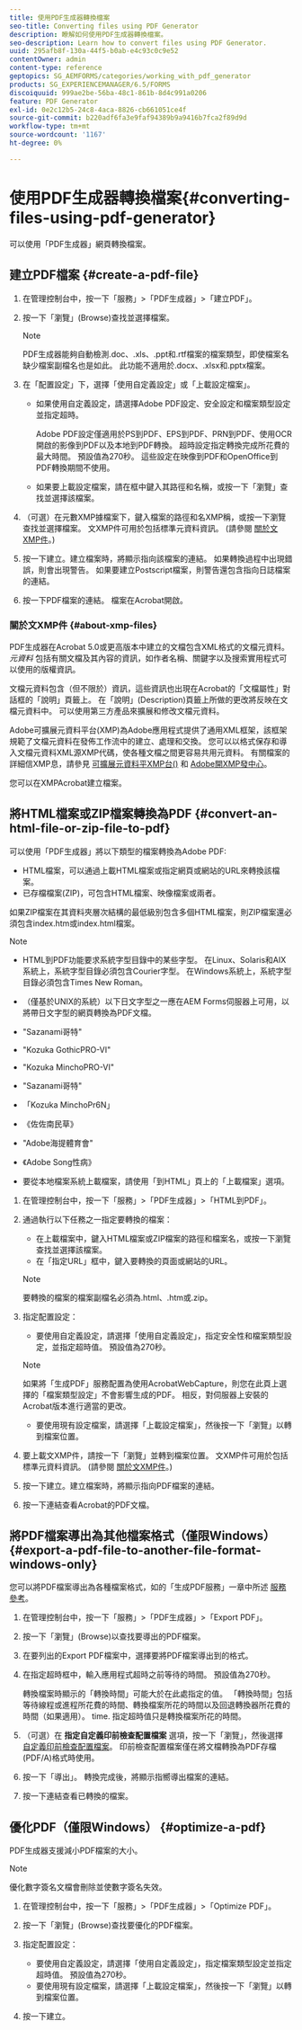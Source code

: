 ```yaml
---
title: 使用PDF生成器轉換檔案
seo-title: Converting files using PDF Generator
description: 瞭解如何使用PDF生成器轉換檔案。
seo-description: Learn how to convert files using PDF Generator.
uuid: 295afb8f-130a-44f5-b0ab-e4c93c0c9e52
contentOwner: admin
content-type: reference
geptopics: SG_AEMFORMS/categories/working_with_pdf_generator
products: SG_EXPERIENCEMANAGER/6.5/FORMS
discoiquuid: 999ae2be-56ba-48c1-861b-8d4c991a0206
feature: PDF Generator
exl-id: 0e2c12b5-24c8-4aca-8826-cb661051ce4f
source-git-commit: b220adf6fa3e9faf94389b9a9416b7fca2f89d9d
workflow-type: tm+mt
source-wordcount: '1167'
ht-degree: 0%

---
```


# 使用PDF生成器轉換檔案{#converting-files-using-pdf-generator}

可以使用「PDF生成器」網頁轉換檔案。

## 建立PDF檔案 {#create-a-pdf-file}

1. 在管理控制台中，按一下「服務」>「PDF生成器」>「建立PDF」。
1. 按一下「瀏覽」(Browse)查找並選擇檔案。

   >[!NOTE]
   >
   >PDF生成器能夠自動檢測.doc、.xls、.ppt和.rtf檔案的檔案類型，即使檔案名缺少檔案副檔名也是如此。 此功能不適用於.docx、.xlsx和.pptx檔案。

1. 在「配置設定」下，選擇「使用自定義設定」或「上載設定檔案」。

   * 如果使用自定義設定，請選擇Adobe PDF設定、安全設定和檔案類型設定並指定超時。

      Adobe PDF設定僅適用於PS到PDF、EPS到PDF、PRN到PDF、使用OCR開啟的影像到PDF以及本地到PDF轉換。 超時設定指定轉換完成所花費的最大時間。 預設值為270秒。 這些設定在映像到PDF和OpenOffice到PDF轉換期間不使用。

   * 如果要上載設定檔案，請在框中鍵入其路徑和名稱，或按一下「瀏覽」查找並選擇該檔案。

1. （可選）在元數XMP據檔案下，鍵入檔案的路徑和名XMP稱，或按一下瀏覽查找並選擇檔案。 文XMP件可用於包括標準元資料資訊。 (請參閱 [關於文XMP件](converting-files-using-pdf-generator.md#about-xmp-files)。)
1. 按一下建立。建立檔案時，將顯示指向該檔案的連結。 如果轉換過程中出現錯誤，則會出現警告。 如果要建立Postscript檔案，則警告還包含指向日誌檔案的連結。
1. 按一下PDF檔案的連結。 檔案在Acrobat開啟。

### 關於文XMP件 {#about-xmp-files}

PDF生成器在Acrobat 5.0或更高版本中建立的文檔包含XML格式的文檔元資料。 *元資料* 包括有關文檔及其內容的資訊，如作者名稱、關鍵字以及搜索實用程式可以使用的版權資訊。

文檔元資料包含（但不限於）資訊，這些資訊也出現在Acrobat的「文檔屬性」對話框的「說明」頁籤上。 在「說明」(Description)頁籤上所做的更改將反映在文檔元資料中。 可以使用第三方產品來擴展和修改文檔元資料。

Adobe可擴展元資料平台(XMP)為Adobe應用程式提供了通用XML框架，該框架規範了文檔元資料在發佈工作流中的建立、處理和交換。 您可以以格式保存和導入文檔元資料XML源XMP代碼，使各種文檔之間更容易共用元資料。 有關檔案的詳細信XMP息，請參見 [可擴展元資料平XMP台()](https://www.adobe.com/products/xmp/) 和 [Adobe開XMP發中心](https://www.adobe.com/devnet/xmp.html)。

您可以在XMPAcrobat建立檔案。

## 將HTML檔案或ZIP檔案轉換為PDF {#convert-an-html-file-or-zip-file-to-pdf}

可以使用「PDF生成器」將以下類型的檔案轉換為Adobe PDF:

* HTML檔案，可以通過上載HTML檔案或指定網頁或網站的URL來轉換該檔案。
* 已存檔檔案(ZIP)，可包含HTML檔案、映像檔案或兩者。

如果ZIP檔案在其資料夾層次結構的最低級別包含多個HTML檔案，則ZIP檔案還必須包含index.htm或index.html檔案。

>[!NOTE]
>
>* HTML到PDF功能要求系統字型目錄中的某些字型。 在Linux、Solaris和AIX系統上，系統字型目錄必須包含Courier字型。 在Windows系統上，系統字型目錄必須包含Times New Roman。
>
>* （僅基於UNIX的系統）以下日文字型之一應在AEM Forms伺服器上可用，以將帶日文字型的網頁轉換為PDF文檔。
>
>  * &quot;Sazanami哥特&quot;
>  * &quot;Kozuka GothicPRO-VI&quot;
>  * &quot;Kozuka MinchoPRO-VI&quot;
>  * &quot;Sazanami哥特&quot;
>  * 「Kozuka MinchoPr6N」
>  * 《佐佐南民草》
>  * &quot;Adobe海提體育會&quot;
>  * 《Adobe Song性病》
>
>* 要從本地檔案系統上載檔案，請使用「到HTML」頁上的「上載檔案」選項。


1. 在管理控制台中，按一下「服務」>「PDF生成器」>「HTML到PDF」。
1. 通過執行以下任務之一指定要轉換的檔案：

   * 在上載檔案中，鍵入HTML檔案或ZIP檔案的路徑和檔案名，或按一下瀏覽查找並選擇該檔案。
   * 在「指定URL」框中，鍵入要轉換的頁面或網站的URL。

   >[!NOTE]
   >
   >要轉換的檔案的檔案副檔名必須為.html、.htm或.zip。

1. 指定配置設定：

   * 要使用自定義設定，請選擇「使用自定義設定」，指定安全性和檔案類型設定，並指定超時值。 預設值為270秒。
   >[!NOTE]
   >
   >如果將「生成PDF」服務配置為使用AcrobatWebCapture，則您在此頁上選擇的「檔案類型設定」不會影響生成的PDF。 相反，對伺服器上安裝的Acrobat版本進行適當的更改。

   * 要使用現有設定檔案，請選擇「上載設定檔案」，然後按一下「瀏覽」以轉到檔案位置。


1. 要上載文XMP件，請按一下「瀏覽」並轉到檔案位置。 文XMP件可用於包括標準元資料資訊。 (請參閱 [關於文XMP件](converting-files-using-pdf-generator.md#about-xmp-files)。)
1. 按一下建立。建立檔案時，將顯示指向PDF檔案的連結。
1. 按一下連結查看Acrobat的PDF文檔。

## 將PDF檔案導出為其他檔案格式（僅限Windows） {#export-a-pdf-file-to-another-file-format-windows-only}

您可以將PDF檔案導出為各種檔案格式，如的「生成PDF服務」一章中所述 [服務參考](https://www.adobe.com/go/learn_aemforms_services_63)。

1. 在管理控制台中，按一下「服務」>「PDF生成器」>「Export PDF」。
1. 按一下「瀏覽」(Browse)以查找要導出的PDF檔案。
1. 在要列出的Export PDF檔案中，選擇要將PDF檔案導出到的格式。
1. 在指定超時框中，輸入應用程式超時之前等待的時間。 預設值為270秒。

   轉換檔案時顯示的「轉換時間」可能大於在此處指定的值。 「轉換時間」包括等待線程或進程所花費的時間、轉換檔案所花的時間以及回退轉換器所花費的時間（如果適用）。 time. 指定超時值只是轉換檔案所花的時間。

1. （可選）在 **指定自定義印前檢查配置檔案** 選項，按一下「瀏覽」，然後選擇 [自定義印前檢查配置檔案](https://helpx.adobe.com/acrobat/using/preflight-profiles-acrobat-pro.html)。 印前檢查配置檔案僅在將文檔轉換為PDF存檔(PDF/A)格式時使用。
1. 按一下「導出」。 轉換完成後，將顯示指嚮導出檔案的連結。
1. 按一下連結查看已轉換的檔案。

## 優化PDF（僅限Windows） {#optimize-a-pdf}

PDF生成器支援減小PDF檔案的大小。

>[!NOTE]
>
>優化數字簽名文檔會刪除並使數字簽名失效。

1. 在管理控制台中，按一下「服務」>「PDF生成器」>「Optimize PDF」。
1. 按一下「瀏覽」(Browse)查找要優化的PDF檔案。
1. 指定配置設定：

   * 要使用自定義設定，請選擇「使用自定義設定」，指定檔案類型設定並指定超時值。 預設值為270秒。
   * 要使用現有設定檔案，請選擇「上載設定檔案」，然後按一下「瀏覽」以轉到檔案位置。

1. 按一下建立。
